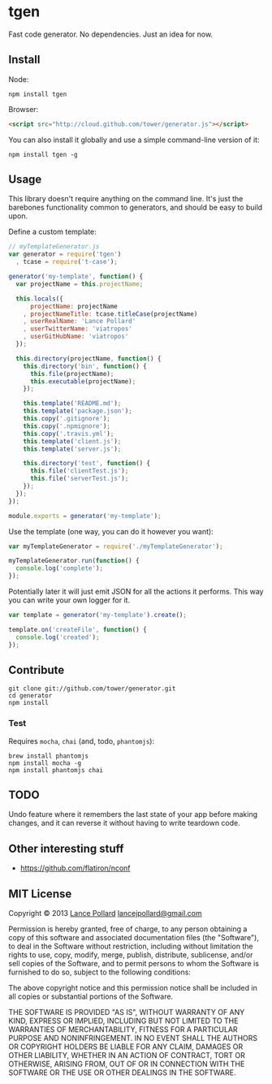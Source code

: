 # tgen

Fast code generator. No dependencies. Just an idea for now.

## Install

Node:

```
npm install tgen
```

Browser:

``` html
<script src="http://cloud.github.com/tower/generator.js"></script>
```

You can also install it globally and use a simple command-line version of it:

```
npm install tgen -g
```

## Usage

This library doesn't require anything on the command line. It's just the barebones functionality common to generators, and should be easy to build upon.

Define a custom template:

``` javascript
// myTemplateGenerator.js
var generator = require('tgen')
  , tcase = require('t-case');

generator('my-template', function() {
  var projectName = this.projectName;

  this.locals({
      projectName: projectName
    , projectNameTitle: tcase.titleCase(projectName)
    , userRealName: 'Lance Pollard'
    , userTwitterName: 'viatropos'
    , userGitHubName: 'viatropos'
  });

  this.directory(projectName, function() {
    this.directory('bin', function() {
      this.file(projectName);
      this.executable(projectName);
    });

    this.template('README.md');
    this.template('package.json');
    this.copy('.gitignore');
    this.copy('.npmignore');
    this.copy('.travis.yml');
    this.template('client.js');
    this.template('server.js');

    this.directory('test', function() {
      this.file('clientTest.js');
      this.file('serverTest.js');
    });
  });
});

module.exports = generator('my-template');
```

Use the template (one way, you can do it however you want):

``` javascript
var myTemplateGenerator = require('./myTemplateGenerator');

myTemplateGenerator.run(function() {
  console.log('complete');
});
```

Potentially later it will just emit JSON for all the actions it performs. This way you can write your own logger for it.

``` javascript
var template = generator('my-template').create();

template.on('createFile', function() {
  console.log('created');
});
```

## Contribute

```
git clone git://github.com/tower/generator.git
cd generator
npm install
```

### Test

Requires `mocha`, `chai` (and, todo, `phantomjs`):

```
brew install phantomjs
npm install mocha -g
npm install phantomjs chai
```

## TODO

Undo feature where it remembers the last state of your app before making changes, and it can reverse it without having to write teardown code.

## Other interesting stuff

- https://github.com/flatiron/nconf

## MIT License

Copyright &copy; 2013 [Lance Pollard](http://lancepollard.com) <lancejpollard@gmail.com>
 
Permission is hereby granted, free of charge, to any person obtaining
a copy of this software and associated documentation files (the
"Software"), to deal in the Software without restriction, including
without limitation the rights to use, copy, modify, merge, publish,
distribute, sublicense, and/or sell copies of the Software, and to
permit persons to whom the Software is furnished to do so, subject to
the following conditions:

The above copyright notice and this permission notice shall be
included in all copies or substantial portions of the Software.

THE SOFTWARE IS PROVIDED "AS IS", WITHOUT WARRANTY OF ANY KIND,
EXPRESS OR IMPLIED, INCLUDING BUT NOT LIMITED TO THE WARRANTIES OF
MERCHANTABILITY, FITNESS FOR A PARTICULAR PURPOSE AND
NONINFRINGEMENT. IN NO EVENT SHALL THE AUTHORS OR COPYRIGHT HOLDERS BE
LIABLE FOR ANY CLAIM, DAMAGES OR OTHER LIABILITY, WHETHER IN AN ACTION
OF CONTRACT, TORT OR OTHERWISE, ARISING FROM, OUT OF OR IN CONNECTION
WITH THE SOFTWARE OR THE USE OR OTHER DEALINGS IN THE SOFTWARE.
